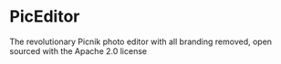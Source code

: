 PicEditor
=========

The revolutionary Picnik photo editor with all branding removed, open sourced with the Apache 2.0 license
